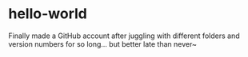 # hello-world
Finally made a GitHub account after juggling with different folders and version numbers for so long... but better late than never~ 

